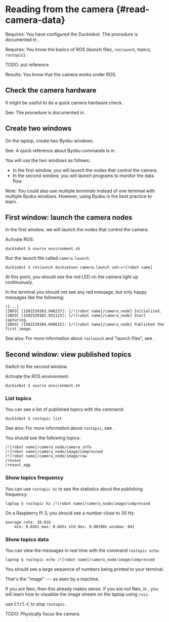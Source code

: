 # Reading from the camera {#read-camera-data}


<div class='requirements' markdown='1'>

Requires: You have configured the Duckiebot.
The procedure is documented in [](#setup-duckiebot).

Requires: You know the basics of ROS (launch files, `roslaunch`, topics, `rostopic`).

TODO: put reference

Results: You know that the camera works under ROS.

</div>


## Check the camera hardware

It might be useful to do a quick camera hardware check.

See: The procedure is documented in [](#camera-hardware-check).

## Create two windows

On the laptop, create two Byobu windows.

See: A quick reference about Byobu commands is in [](#byobu).

You will use the two windows as follows:

- In the first window, you will launch the nodes that control the camera.
- In the second window, you will launch programs to monitor the data flow.


Note: You could also use multiple *terminals* instead of one terminal with multiple Byobu
windows. However, using Byobu is the best practice to learn.

## First window: launch the camera nodes

In the first window, we will launch the nodes that control the camera.

Activate ROS:

    duckiebot $ source environment.sh

Run the launch file called `camera.launch`:

    duckiebot $ roslaunch duckietown camera.launch veh:=![robot name]

At this point, you should see the red LED on the camera light up continuously.

In the terminal you should not see any red message, but only happy messages like the following:

    ![...]
    [INFO] [1502539383.948237]: [/![robot name]/camera_node] Initialized.
    [INFO] [1502539383.951123]: [/![robot name]/camera_node] Start capturing.
    [INFO] [1502539384.040615]: [/![robot name]/camera_node] Published the first image.


See also: For more information about `roslaunch` and "launch files", see [](#roslaunch).

## Second window: view published topics

Switch to the second window.

Activate the ROS environment:

    duckiebot $ source environment.sh

### List topics

You can see a list of published topics with the command:

    duckiebot $ rostopic list

See also: For more information about `rostopic`, see [](#rostopic).

You should see the following topics:

    /![robot name]/camera_node/camera_info
    /![robot name]/camera_node/image/compressed
    /![robot name]/camera_node/image/raw
    /rosout
    /rosout_agg

### Show topics frequency

You can use `rostopic hz` to see the statistics about the publishing frequency:

    laptop $ rostopic hz /![robot name]/camera_node/image/compressed

On a Raspberry Pi 3, you should see a number close to 30 Hz:

    average rate: 30.016
        min: 0.026s max: 0.045s std dev: 0.00190s window: 841

### Show topics data

You can view the messages in real time with the command `rostopic echo`:

    laptop $ rostopic echo /![robot name]/camera_node/image/compressed

You should see a large sequence of numbers being printed to your terminal.

That's the "image" --- as seen by a machine.

If you are Neo, then this already makes sense. If you are not Neo, in
[](#rc-cam-launched-remotely), you will learn how to visualize the image stream
on the laptop  using `rviz`.


use <kbd>Ctrl</kbd>-<kbd>C</kbd> to stop `rostopic`.


TODO: Physically focus the camera.
